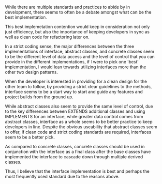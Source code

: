 While there are multiple standards and practices to abide by in development, there seems to often be a debate amongst what can be the best implementation. 

This best implemetation contention would keep in consideration not only just efficiency, but also the importance of keeping developers in sync as well as clean code for refactoring later on. 

In a strict coding sense, the major differences between the three implementations of interface, abstract classes, and concrete classes seem to be the different level of data access and the level of control that you can provide in the different implementations, if I were to pick one 'best' implementation, I would lean towards utilizing interfaces more than the other two design patterns. 

When the developer is interested in providing for a clean design for the other team to follow, by providing a strict clear guidelines to the methods, interface seems to be a start way to start and guide any features and project builds from the ground up.

While abstract classes also seem to provide the same level of control, due to the key differences between EXTENDS additional classes and using IMPLEMENTS for an interface, while greater data control comes from abstract classes, interface as a whole seems to be better practice to keep developers in line. 
Despite the obvious useability that abstract classes seem to offer, if clean code and strict coding standards are required, interfaces seem to be a better pick.

As compared to concrete classes, concrete classes should be used in conjunction with the interface as a final class after the base classes have implemented the interface to cascade down through multiple derived classes. 

Thus, I believe that the interface implementation is best and perhaps the most frequently used standard due to the reasons above. 